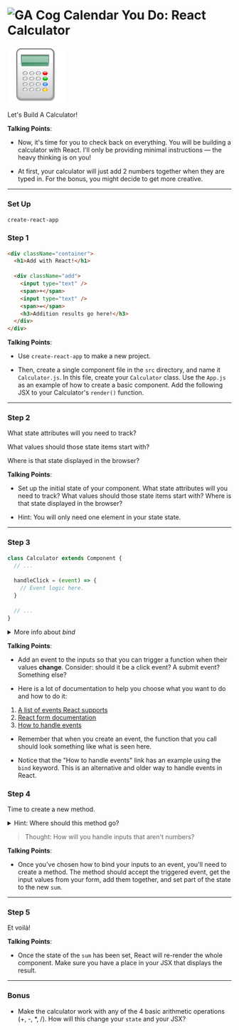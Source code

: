 # ![GA Cog Calendar](https://ga-dash.s3.amazonaws.com/production/assets/logo-9f88ae6c9c3871690e33280fcf557f33.png) You Do: React Calculator

![Calculator Icon](images/calculator.png)

Let's Build A Calculator!

<aside class="notes">

**Talking Points**:

- Now, it's time for you to check back on everything. You will be building a
calculator with React. I'll only be providing minimal instructions — the heavy thinking is on you!

- At first, your calculator will just add 2 numbers together when they are typed in. For the bonus, you might decide to get more creative.

</aside>

---


### Set Up

`create-react-app`

### Step 1

```html
<div className="container">
  <h1>Add with React!</h1>

  <div className="add">
    <input type="text" />
    <span>+</span>
    <input type="text" />
    <span>=</span>
    <h3>Addition results go here!</h3>
  </div>
</div>
```

<aside class="notes">

**Talking Points**:

- Use `create-react-app` to make a new project.

- Then, create a single component file in the `src` directory, and name it `Calculator.js`. In this file, create your `Calculator` class. Use the `App.js` as an example of how to create a basic component. Add the following JSX to your Calculator's `render()` function.

</aside>

---

### Step 2

What state attributes will you need to track? 

What values should those state items start with? 

Where is that state displayed in the browser?

<aside class="notes">

**Talking Points**:

- Set up the initial state of your component. What state attributes will you
need to track? What values should those state items start with? Where is that
state displayed in the browser?

- Hint: You will only need one element in your state state.

</aside>

---

### Step 3

```js
class Calculator extends Component {
  // ...

  handleClick = (event) => {
    // Event logic here.
  }

  // ...
}
```

<details>

  <summary>More info about <em>bind</em></summary>

  You must explicitly `bind` functions with `this` in order for `this` to remain the same inside that function. If you're having trouble calling functions off `this` like `this.setState`, take time to consider why this is necessary and see if that leads you to, using the documentation, see how to do it.

```js
// This binding is necessary to make `this` work in the callback
this.handleClick = this.handleClick.bind(this);
```

Revisit the To-Do List project to see how we previously reacted to changing
input text.

  <details>
    <summary>Hint: Where should the event binding go?</summary>
    In the same component as it's being used - in fact, right on the input.
  </details>
</details>


<aside class="notes">

**Talking Points**:

- Add an event to the inputs so that you can trigger a function when their values
**change**. Consider: should it be a click event? A submit event? Something else?

- Here is a lot of documentation to help you choose what you want to do and how to do it:

1. [A list of events React supports](https://facebook.github.io/react/docs/events.html#supported-events)
2. [React form documentation](https://facebook.github.io/react/docs/forms.html)
3. [How to handle events](https://facebook.github.io/react/docs/handling-events.html)

- Remember that when you create an event, the function that you call should look something like what is seen here.

- Notice that the "How to handle events" link has an example using the `bind` keyword. This is an alternative and older way to handle events in React.

</aside>

### Step 4

Time to create a new method.

<details>

<summary>Hint: Where should this method go?</summary>
In the same component as it's being used - between the constructor and the render.
</details>

> Thought: How will you handle inputs that aren't numbers?

<aside class="notes">

**Talking Points**:

- Once you've chosen how to bind your inputs to an event, you'll need to create a
method. The method should accept the triggered event, get the input values from
your form, add them together, and set part of the state to the new `sum`.

</aside>

---

### Step 5

Et voilà!

<aside class="notes">

**Talking Points**:

- Once the state of the `sum` has been set, React will re-render the whole
component. Make sure you have a place in your JSX that displays the result.

---

### Bonus

- Make the calculator work with any of the 4 basic arithmetic operations
  (+, -, \*, /). How will this change your `state` and your JSX?

